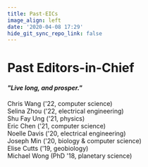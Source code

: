 ```yaml
---
title: Past-EICs
image_align: left
date: '2020-04-08 17:29'
hide_git_sync_repo_link: false
---
```


# Past Editors-in-Chief
#### _"Live long, and prosper."_
Chris Wang ('22, computer science)  
Selina Zhou ('22, electrical engineering)  
Shu Fay Ung ('21, physics)  
Eric Chen ('21, computer science)  
Noelle Davis ('20, electrical engineering)  
Joseph Min ('20, biology & computer science)  
Elise Cutts ('19, geobiology)  
Michael Wong (PhD '18, planetary science)